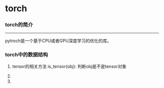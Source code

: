 # torch
### torch的简介
----
  pytroch是一个基于CPU或者GPU深度学习的优化的库。
### torch中的数据结构
1.  tensor的相关方法
  is_tensor(obj): 判断obj是不是tensor对象
  
2.  
3.  
